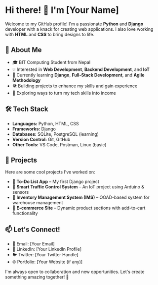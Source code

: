 # Hi there! 👋 I'm [Your Name]

Welcome to my GitHub profile! I'm a passionate **Python** and **Django** developer with a knack for creating web applications. I also love working with **HTML** and **CSS** to bring designs to life.

## 🚀 About Me
- 🎓 BIT Computing Student from Nepal  
- 💡 Interested in **Web Development**, **Backend Development**, and **IoT**  
- 🎯 Currently learning **Django**, **Full-Stack Development**, and **Agile Methodology**  
- 🛠 Building projects to enhance my skills and gain experience  
- 🌱 Exploring ways to turn my tech skills into income  

## 🛠 Tech Stack
- **Languages:** Python, HTML, CSS  
- **Frameworks:** Django  
- **Databases:** SQLite, PostgreSQL (learning)  
- **Version Control:** Git, GitHub  
- **Other Tools:** VS Code, Postman, Linux (basic)  

## 📌 Projects
Here are some cool projects I’ve worked on:
- 📝 **To-Do List App** – My first Django project  
- 🚦 **Smart Traffic Control System** – An IoT project using Arduino & sensors  
- 🏪 **Inventory Management System (IMS)** – OOAD-based system for warehouse management  
- 🛒 **E-commerce Site** – Dynamic product sections with add-to-cart functionality  

## 📫 Let's Connect!
- 📧 Email: [Your Email]  
- 🔗 LinkedIn: [Your LinkedIn Profile]  
- 🐦 Twitter: [Your Twitter Handle]  
- 🌐 Portfolio: [Your Website (if any)]  

I'm always open to collaboration and new opportunities. Let's create something amazing together! 🚀

